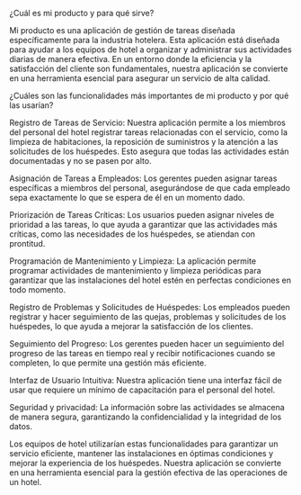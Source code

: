 ¿Cuál es mi producto y para qué sirve?

Mi producto es una aplicación de gestión de tareas diseñada específicamente para la industria hotelera. Esta aplicación está diseñada para ayudar a los equipos de hotel a organizar y administrar sus actividades diarias de manera efectiva. En un entorno donde la eficiencia y la satisfacción del cliente son fundamentales, nuestra aplicación se convierte en una herramienta esencial para asegurar un servicio de alta calidad.

¿Cuáles son las funcionalidades más importantes de mi producto y por qué  las usarían?

Registro de Tareas de Servicio: Nuestra aplicación permite a los miembros del personal del hotel registrar tareas relacionadas con el servicio, como la limpieza de habitaciones, la reposición de suministros y la atención a las solicitudes de los huéspedes. Esto asegura que todas las actividades están documentadas y no se pasen por alto.

Asignación de Tareas a Empleados: Los gerentes pueden asignar tareas específicas a miembros del personal, asegurándose de que cada empleado sepa exactamente lo que se espera de él en un momento dado.

Priorización de Tareas Críticas: Los usuarios pueden asignar niveles de prioridad a las tareas, lo que ayuda a garantizar que las actividades más críticas, como las necesidades de los huéspedes, se atiendan con prontitud.

Programación de Mantenimiento y Limpieza: La aplicación permite programar actividades de mantenimiento y limpieza periódicas para garantizar que las instalaciones del hotel estén en perfectas condiciones en todo momento.

Registro de Problemas y Solicitudes de Huéspedes: Los empleados pueden registrar y hacer seguimiento de las quejas, problemas y solicitudes de los huéspedes, lo que ayuda a mejorar la satisfacción de los clientes.

Seguimiento del Progreso: Los gerentes pueden hacer un seguimiento del progreso de las tareas en tiempo real y recibir notificaciones cuando se completen, lo que permite una gestión más eficiente.

Interfaz de Usuario Intuitiva: Nuestra aplicación tiene una interfaz fácil de usar que requiere un mínimo de capacitación para el personal del hotel.

Seguridad y privacidad: La información sobre las actividades se almacena de manera segura, garantizando la confidencialidad y la integridad de los datos.

Los equipos de hotel utilizarían estas funcionalidades para garantizar un servicio eficiente, mantener las instalaciones en óptimas condiciones y mejorar la experiencia de los huéspedes. Nuestra aplicación se convierte en una herramienta esencial para la gestión efectiva de las operaciones de un hotel.
